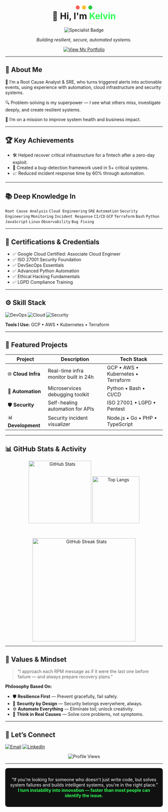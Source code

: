 <!-- Top “terminal” window with Mac traffic lights -->
<p align="center">
  <span style="font-size:1.2em;">
    <span style="color:#ff5f57;">●</span>
    <span style="color:#ffbd2e;">●</span>
    <span style="color:#28c940;">●</span>
  </span>
</p>

<h1 align="center" style="margin-top: -0.5em;">👋 Hi, I'm <span style="color:#2dff54;">Kelvin</span></h1>

<p align="center">
  <img alt="Specialist Badge" src="https://img.shields.io/badge/SPECIALIST%20IN-Root%20Cause%20Analysis%20•%20Cloud%20Infrastructure%20•%20Security%20•%20SRE-2dff54?style=for-the-badge&logo=appveyor&logoColor=000000" />
</p>

<p align="center"><em>Building resilient, secure, automated systems.</em></p>

<p align="center">
  <a href="[mailto:youremail@example.com](https://preview--infra-secure-portfolio.lovable.app/#home)">
    <img alt="View My Portfolio" src="https://img.shields.io/badge/View%20My%20Portfolio-2dff54?style=for-the-badge&logo=appveyor&logoColor=000000" />
  </a>
</p>

---

## 🧠 About Me

👋 I’m a Root Cause Analyst & SRE, who turns triggered alerts into actionable events, using experience with automation, cloud infrastructure and security systems.

🔍 Problem-solving is my superpower — I see what others miss, investigate deeply, and create resilient systems.

🚀 I’m on a mission to improve system health and business impact.

---

## 🏆 Key Achievements

- 🛠️ Helped recover critical infrastructure for a fintech after a zero-day exploit.  
- 🧠 Created a bug-detection framework used in 5+ critical systems.  
- 📈 Reduced incident response time by 60% through automation.  

---

## 📚 Deep Knowledge In

<p>
  <code>Root Cause Analysis</code>
  <code>Cloud Engineering</code>
  <code>SRE</code>
  <code>Automation</code>
  <code>Security Engineering</code>
  <code>Monitoring</code>
  <code>Incident Response</code>
  <code>CI/CD</code>
  <code>GCP</code>
  <code>Terraform</code>
  <code>Bash</code>
  <code>Python</code>
  <code>JavaScript</code>
  <code>Linux</code>
  <code>Observability</code>
  <code>Bug Fixing</code>
</p>

---

## 📜 Certifications & Credentials

- ✅ Google Cloud Certified: Associate Cloud Engineer  
- ✅ ISO 27001 Security Foundation  
- ✅ DevSecOps Essentials  
- ✅ Advanced Python Automation  
- ✅ Ethical Hacking Fundamentals  
- ✅ LGPD Compliance Training  

---


## ⚙️ Skill Stack

<p>
  <img alt="DevOps" src="https://img.shields.io/badge/DevOps-2dff54?style=for-the-badge&logo=gitlab&logoColor=000000" />
  <img alt="Cloud" src="https://img.shields.io/badge/Cloud-2dff54?style=for-the-badge&logo=aws&logoColor=000000" />
  <img alt="Security" src="https://img.shields.io/badge/Security-2dff54?style=for-the-badge&logo=owasp&logoColor=000000" />
</p>

**Tools I Use:** GCP • AWS • Kubernetes • Terraform

---

## 🚀 Featured Projects

| Project | Description                              | Tech Stack                       |
| ------- | ---------------------------------------- | -------------------------------- |
| 🌐 **Cloud Infra** | Real-time infra monitor built in 24h   | GCP • AWS • Kubernetes • Terraform        |
| 🧩 **Automation**     | Microservices debugging toolkit        | Python • Bash • CI/CD            |
| 🛡️ **Security**   | Self-healing automation for APIs       | ISO 27001 • LGPD • Pentest   |
| 📊 **Development**  | Security incident visualizer           | Node.js • Go • PHP • TypeScript  |

---

## 📊 GitHub Stats & Activity

<p align="center">
  <img alt="GitHub Stats" height="200em" src="https://github-readme-stats.vercel.app/api?username=kelvimw&show_icons=true&theme=radical&hide_border=true" />
  <img alt="Top Langs" height="150em" src="https://github-readme-stats.vercel.app/api/top-langs/?username=kelvimw&layout=compact&theme=tokyonight&hide_border=true" />
</p>

<br clear="both"/>

<p align="center">
  <img alt="GitHub Streak Stats" height="330em"  src="https://github-readme-streak-stats.herokuapp.com/?user=kelvimw&theme=dark&hide_border=true" />
</p>

---

## 🧭 Values & Mindset

> “I approach each RPM message as if it were the last one before failure — and always prepare recovery plans.”

**Philosophy Based On:**  
- 🛡️ **Resilience First** — Prevent gracefully, fail safely.  
- 🔐 **Security by Design** — Security belongs everywhere, always.  
- ⚙️ **Automate Everything** — Eliminate toil; unlock creativity.  
- 🧠 **Think in Real Causes** — Solve core problems, not symptoms.  

---

## 🤝 Let’s Connect

<p>
  <a href="mailto:youremail@example.com"><img alt="Email" src="https://img.shields.io/badge/Email-2dff54?style=for-the-badge&logo=gmail&logoColor=000000" /></a>
  <a href="https://linkedin.com/in/yourusername"><img alt="LinkedIn" src="https://img.shields.io/badge/LinkedIn-2dff54?style=for-the-badge&logo=linkedin&logoColor=000000" /></a>
</p>

<p align="center">
  <img alt="Profile Views" src="https://komarev.com/ghpvc/?username=yourusername&style=flat-square&color=2dff54" />
</p>

---

<div align="center" style="background:#111111;padding:1em;border-radius:8px;">
  <p style="color:#ffffff;max-width:600px;">
    “If you're looking for someone who doesn't just write code, but solves system failures and builds intelligent systems, you're in the right place.”  
    <strong style="color:#2dff54;">I turn instability into innovation — faster than most people can identify the issue.</strong>
  </p>
</div>
